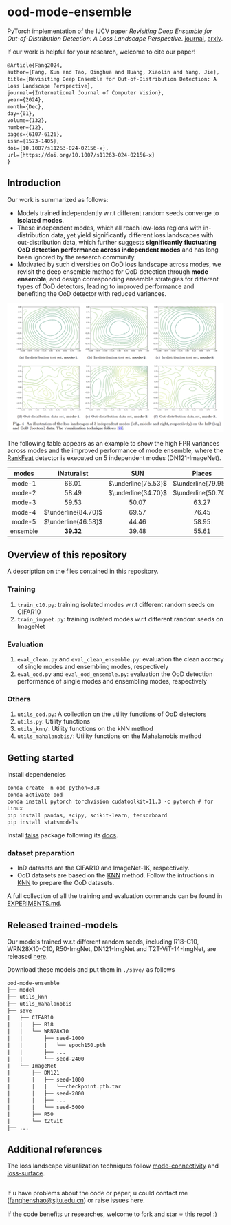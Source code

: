 # ood-mode-ensemble

PyTorch implementation of the IJCV paper *Revisiting Deep Ensemble for Out-of-Distribution Detection: A Loss Landscape Perspective*. [journal](https://doi.org/10.1007/s11263-024-02156-x), [arxiv](https://arxiv.org/abs/2310.14227).

If our work is helpful for your research, welcome to cite our paper!

```
﻿@Article{Fang2024,
author={Fang, Kun and Tao, Qinghua and Huang, Xiaolin and Yang, Jie},
title={Revisiting Deep Ensemble for Out-of-Distribution Detection: A Loss Landscape Perspective},
journal={International Journal of Computer Vision},
year={2024},
month={Dec},
day={01},
volume={132},
number={12},
pages={6107-6126},
issn={1573-1405},
doi={10.1007/s11263-024-02156-x},
url={https://doi.org/10.1007/s11263-024-02156-x}
}
```


## Introduction
Our work is summarized as follows:
- Models trained independently w.r.t different random seeds converge to **isolated modes**.
- These independent modes, which all reach low-loss regions with in-distribution data, yet yield significantly different loss landscapes with out-distribution data, which further suggests **significantly fluctuating OoD detection performance across independent modes** and has long been ignored by the research community.
- Motivated by such diversities on OoD loss landscape across modes, we revisit the deep ensemble method for OoD detection through **mode ensemble**, and design corresponding ensemble strategies for different types of OoD detectors, leading to improved performance and benefiting the OoD detector with reduced variances.

<a href="pics/mode-loss-landscape-ood.png"><div align="center"><img src="pics/mode-loss-landscape-ood.png"></div></a>

The following table appears as an example to show the high FPR variances across modes and the improved performance of mode ensemble, where the [RankFeat](https://proceedings.neurips.cc/paper_files/paper/2022/file/71c9eb0913e6c7fda3afd69c914b1a0c-Paper-Conference.pdf) detector is executed on 5 independent modes (DN121-ImageNet).

modes    | iNaturalist | SUN     | Places  | Texture
:-:      | :-:         | :-:     | :-:     | :-:
mode-1   | 66.01       | $\underline{75.53}$ | $\underline{79.95}$ | 43.60
mode-2   | 58.49       | $\underline{34.70}$ | $\underline{50.70}$ | 32.73
mode-3   | 59.53       | 50.07   | 63.27   | 40.64
mode-4   | $\underline{84.70}$     | 69.57   | 76.45   | $\underline{49.89}$
mode-5   | $\underline{46.58}$     | 44.46   | 58.95   | $\underline{22.48}$
ensemble | **39.32**   | 39.48   | 55.61   | **15.98**

## Overview of this repository

A description on the files contained in this repository.

### Training
1. `train_c10.py`: training isolated modes w.r.t different random seeds on CIFAR10
2. `train_imgnet.py`: training isolated modes w.r.t different random seeds on ImageNet

### Evaluation
1. `eval_clean.py` and `eval_clean_ensemble.py`: evaluation the clean accracy of single modes and ensembling modes, respectively
2. `eval_ood.py` and `eval_ood_ensemble.py`: evaluation the OoD detection performance of single modes and ensembling modes, respectively

### Others
1. `utils_ood.py`: A collection on the utility functions of OoD detectors
2. `utils.py`: Utility functions
3. `utils_knn/`: Utility functions on the kNN method
4. `utils_mahalanobis/`: Utility functions on the Mahalanobis method

## Getting started
Install dependencies
```
conda create -n ood python=3.8
conda activate ood
conda install pytorch torchvision cudatoolkit=11.3 -c pytorch # for Linux
pip install pandas, scipy, scikit-learn, tensorboard
pip install statsmodels
```
Install [faiss](https://github.com/facebookresearch/faiss/tree/main) package following its [docs](https://github.com/facebookresearch/faiss/blob/main/INSTALL.md).

### dataset preparation
- InD datasets are the CIFAR10 and ImageNet-1K, respectively.
- OoD datasets are based on the [KNN](https://github.com/deeplearning-wisc/knn-ood) method. Follow the intructions in [KNN](https://github.com/deeplearning-wisc/knn-ood) to prepare the OoD datasets.

A full collection of all the training and evaluation commands can be found in [EXPERIMENTS.md](./EXPERIMENTS.md).

## Released trained-models

Our models trained w.r.t different random seeds, including R18-C10, WRN28X10-C10, R50-ImgNet, DN121-ImgNet and T2T-ViT-14-ImgNet, are released [here](https://drive.google.com/drive/folders/123fa0dEG-t0qyLjIEgevCyoSvGFQ0iyt?usp=sharing).

Download these models and put them in `./save/` as follows
```
ood-mode-ensemble
├── model
├── utils_knn
├── utils_mahalanobis
├── save
|   ├── CIFAR10
|   |   ├── R18
|   |   └── WRN28X10
|   |       ├── seed-1000
|   |       |   └── epoch150.pth
|   |       ├── ...
|   |       └── seed-2400
|   └── ImageNet
|       ├── DN121
|       |   ├── seed-1000
|       |   |   └──checkpoint.pth.tar
|       |   ├── seed-2000
|       |   ├── ...
|       |   └── seed-5000
|       ├── R50
|       └── t2tvit 
├── ...
```

## Additional references
The loss landscape visualization techniques follow [mode-connectivity](https://github.com/timgaripov/dnn-mode-connectivity) and [loss-surface](https://github.com/tomgoldstein/loss-landscape).

## 

If u have problems about the code or paper, u could contact me (fanghenshao@sjtu.edu.cn) or raise issues here.

If the code benefits ur researches, welcome to fork and star ⭐ this repo! :)
